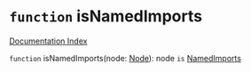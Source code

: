 # `function` isNamedImports

[Documentation Index](../README.md)

`function` isNamedImports(node: [Node](../private.interface.Node/README.md)): node `is` [NamedImports](../private.interface.NamedImports/README.md)